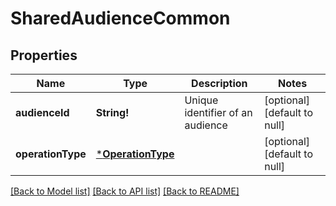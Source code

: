 # SharedAudienceCommon

## Properties
Name | Type | Description | Notes
------------ | ------------- | ------------- | -------------
**audienceId** | **String!** | Unique identifier of an audience | [optional] [default to null]
**operationType** | [***OperationType**](OperationType.md) |  | [optional] [default to null]

[[Back to Model list]](../README.md#documentation-for-models) [[Back to API list]](../README.md#documentation-for-api-endpoints) [[Back to README]](../README.md)


